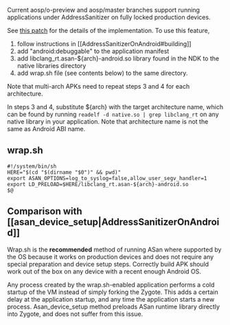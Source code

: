 Current aosp/o-preview and aosp/master branches support running applications under AddressSanitizer on fully locked production devices.

See [this patch](https://android-review.googlesource.com/#/c/platform/frameworks/base/+/264478/) for the details of the implementation. To use this feature,
1. follow instructions in [[AddressSanitizerOnAndroid#building]] 
2. add "android:debuggable" to the application manifest
3. add libclang_rt.asan-${arch}-android.so library found in the NDK to the native libraries directory
4. add wrap.sh file (see contents below) to the same directory.

Note that multi-arch APKs need to repeat steps 3 and 4 for each architecture.

In steps 3 and 4, substitute ${arch} with the target architecture name, which can be found by running `readelf -d native.so | grep libclang_rt` on any native library in your application. Note that architecture name is not the same as Android ABI name.

## wrap.sh
    #!/system/bin/sh
    HERE="$(cd "$(dirname "$0")" && pwd)"
    export ASAN_OPTIONS=log_to_syslog=false,allow_user_segv_handler=1
    export LD_PRELOAD=$HERE/libclang_rt.asan-${arch}-android.so
    $@

## Comparison with [[asan_device_setup|AddressSanitizerOnAndroid]]

Wrap.sh is the **recommended** method of running ASan where supported by the OS because it works on production devices and does not require any special preparation and device setup steps. Correctly build APK should work out of the box on any device with a recent enough Android OS.

Any process created by the wrap.sh-enabled application performs a cold startup of the VM instead of simply forking the Zygote. This adds a certain delay at the application startup, and any time the application starts a new process. Asan_device_setup method preloads ASan runtime library directly into Zygote, and does not suffer from this issue.
